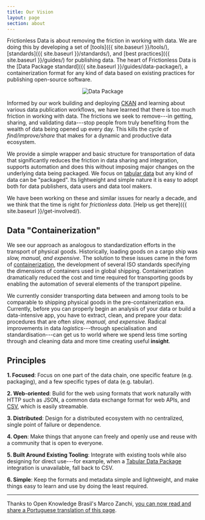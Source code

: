```yaml
---
title: Our Vision
layout: page
section: about
---
```


Frictionless Data is about removing the friction in working with data.  We are doing this by developing a set of [tools]({{ site.baseurl }}/tools/), [standards]({{ site.baseurl }}/standards/), and [best practices]({{ site.baseurl }}/guides/) for publishing data.  The heart of Frictionless Data is the [Data Package standard]({{ site.baseurl }}/guides/data-package/), a containerization format for any kind of data based on existing practices for publishing open-source software.

<p style="text-align: center">
<img src="{{ site.baseurl }}/img/data-package-decouple.png" alt="Data Package">
</p>

Informed by our work building and deploying [CKAN](http://ckan.org/) and learning about various data publication workflows, we have learned that there is too much friction in working with data.  The frictions we seek to remove---in getting, sharing, and validating data---stop people from truly benefiting from the wealth of data being opened up every day.  This kills the cycle of *find/improve/share* that makes for a dynamic and productive data ecosystem.

We provide a simple wrapper and basic structure for transportation of data that significantly reduces the friction in data sharing and integration, supports automation and does this without imposing major changes on the underlying data being packaged.  We focus on [tabular data](/guides/tabular-data-package/) but any kind of data can be "packaged". Its lightweight and simple nature it is easy to adopt both for data publishers, data users and data tool makers.

We have been working on these and similar issues for nearly a decade, and we think that the time is right for *frictionless data*.  [Help us get there]({{ site.baseurl }}/get-involved/).

## Data "Containerization"

We see our approach as analogous to standardization efforts in the transport of physical goods.  Historically, loading goods on a cargo ship was *slow, manual, and expensive*.  The solution to these issues came in the form of [containerization](https://en.wikipedia.org/wiki/Containerization), the development of several ISO standards specifying the dimensions of containers used in global shipping.  Containerization dramatically reduced the cost and time required for transporting goods by enabling the automation of several elements of the transport pipeline.

We currently consider transporting data between and among tools to be comparable to shipping physical goods in the pre-containerization era.  Currently, before you can properly begin an analysis of your data or build a data-intensive app, you have to extract, clean, and prepare your data: procedures that are often *slow, manual, and expensive*.  Radical improvements in data *logistics*---through specialisation and standardisation---can get us to world where we spend less time sorting through and cleaning data and more time creating useful **insight**.

## Principles

**1. Focused**: Focus on one part of the data chain, one specific feature (e.g. packaging), and a few specific types of data (e.g. tabular).

**2. Web-oriented**: Build for the web using formats that work naturally with HTTP such as JSON, a common data exchange format for web APIs, and [CSV](/guides/csv/), which is easily streamable.

**3. Distributed**: Design for a distributed ecosystem with no centralized, single point of failure or dependence.

**4. Open**: Make things that anyone can freely and openly use and reuse with a community that is open to everyone.

**5. Built Around Existing Tooling**: Integrate with existing tools while also designing for direct use---for example, when a [Tabular Data Package](/guides/tabular-data-package/) integration is unavailable, fall back to CSV.

**6. Simple**: Keep the formats and metadata simple and lightweight, and make things easy to learn and use by doing the least required.

---

Thanks to Open Knowledge Brasil's Marco Zanchi, [you can now read and share a Portuguese translation of this page](https://medium.com/open-knowledge-brasil/dados-com-menos-atrito-cab9e1db0d61). 

